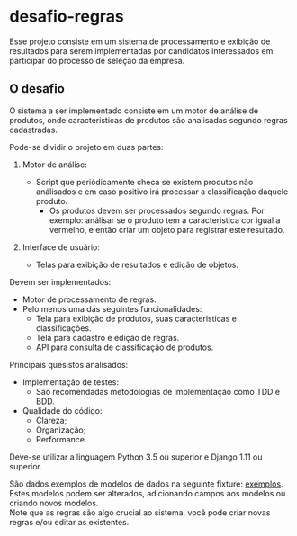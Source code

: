 # desafio-regras

Esse projeto consiste em um sistema de processamento e exibição de resultados para serem implementadas por candidatos interessados em participar do processo de seleção da empresa.

## O desafio

O sistema a ser implementado consiste em um motor de análise de produtos, onde caracteristicas de produtos são analisadas segundo regras cadastradas.

Pode-se dividir o projeto em duas partes:
1. Motor de análise:
    * Script que periódicamente checa se existem produtos não análisados e em caso positivo irá processar a classificação daquele produto.
        * Os produtos devem ser processados segundo regras. Por exemplo: análisar se o produto tem a caracteristica cor igual a vermelho, e então criar um objeto para registrar este resultado. 
    
2. Interface de usuário:
    * Telas para exibição de resultados e edição de objetos.

Devem ser implementados:
* Motor de processamento de regras.
* Pelo menos uma das seguintes funcionalidades:
    * Tela para exibição de produtos, suas caracteristicas e classificações. 
    * Tela para cadastro e edição de regras.
    * API para consulta de classificação de produtos.
 
Principais quesistos analisados:
* Implementação de testes:
    * São recomendadas metodologias de implementação como TDD e BDD.
* Qualidade do código:
    * Clareza;
    * Organização;
    * Performance.

Deve-se utilizar a linguagem Python 3.5 ou superior e Django 1.11 ou superior.

São dados exemplos de modelos de dados na seguinte fixture: [exemplos](https://github.com/felipehogrefe/desafio-regras/blob/main/fixtures.json). \
Estes modelos podem ser alterados, adicionando campos aos modelos ou criando novos modelos. \
Note que as regras são algo crucial ao sistema, você pode criar novas regras e/ou editar as existentes. 



